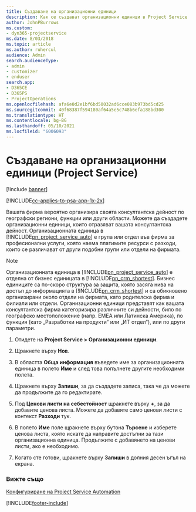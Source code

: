 ```yaml
---
title: Създаване на организационни единици
description: Как се създават организационни единици в Project Service
author: JohnPBurrows
ms.custom:
- dyn365-projectservice
ms.date: 8/03/2018
ms.topic: article
ms.author: ruhercul
audience: Admin
search.audienceType:
- admin
- customizer
- enduser
search.app:
- D365CE
- D365PS
- ProjectOperations
ms.openlocfilehash: afa6e0d2e1bf6bd50032ad6cce083b973bd5cd25
ms.sourcegitcommit: 40f68387f594180af64a5e5c748b6efa188bd300
ms.translationtype: HT
ms.contentlocale: bg-BG
ms.lasthandoff: 05/10/2021
ms.locfileid: "6006093"
---
```

# <a name="create-organizational-units-project-service"></a>Създаване на организационни единици (Project Service)

[!include [banner](../includes/psa-now-project-operations.md)]

[!INCLUDE[cc-applies-to-psa-app-1x-2x](../includes/cc-applies-to-psa-app-1x-2x.md)]

Вашата фирма вероятно организира своята консултантска дейност по географски региони, функции или други области. Можете да създадете организационни единици, които отразяват вашата консултантска дейност. Организационната единица в [!INCLUDE[pn_project_service_auto](../includes/pn-project-service-auto.md)] е група или отдел във фирма за професионални услуги, която наема платимите ресурси с разходи, които се различават от други подобни групи или отдели на фирмата.  
  
> [!NOTE]
>  Организационната единица в [!INCLUDE[pn_project_service_auto](../includes/pn-project-service-auto.md)] е отделна от бизнес единицата в [!INCLUDE[pn_crm_shortest](../includes/pn-crm-shortest.md)]. Бизнес единиците са по-скоро структура за защита, която засяга нива на достъп до информацията в [!INCLUDE[pn_crm_shortest](../includes/pn-crm-shortest.md)] и са обикновено организирани около отдели на фирмата, като родителска фирма и филиали или отдели. Организационни единици представят как вашата консултантска фирма категоризира различните си дейности, било по географско местоположение (напр. ЕМЕА или Латинска Америка), по функция (като „Разработки на продукти“ или „ИТ отдел“), или по други параметри.  
  
1.  Отидете на **Project Service > Организационни единици**.  
  
2.  Щракнете върху **Нов**.  
  
3.  В областта **Обща информация** въведете име за организационната единица в полето **Име** и след това попълнете другите необходими полета.  
  
4.  Щракнете върху **Запиши**, за да създадете записа, така че да можете да продължите да го редактирате.  
  
5.  Под **Ценови листи на себестойност** щракнете върху **+**, за да добавите ценова листа. Можете да добавяте само ценови листи с контекст **Разходи** тук.  
  
6.  В полето **Име** поле щракнете върху бутона **Търсене** и изберете ценова листа, която искате да направите достъпни за тази организационна единица. Продължите с добавянето на ценови листи, ако е необходимо.  
  
7.  Когато сте готови, щракнете върху **Запиши** в долния десен ъгъл на екрана.  
  
### <a name="see-also"></a>Вижте също  
 [Конфигуриране на Project Service Automation](../psa/configure.md)


[!INCLUDE[footer-include](../includes/footer-banner.md)]